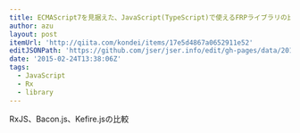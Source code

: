 ```yaml
---
title: ECMAScript7を見据えた、JavaScript(TypeScript)で使えるFRPライブラリの比較調査 - Qiita
author: azu
layout: post
itemUrl: 'http://qiita.com/kondei/items/17e5d4867a0652911e52'
editJSONPath: 'https://github.com/jser/jser.info/edit/gh-pages/data/2015/02/index.json'
date: '2015-02-24T13:38:06Z'
tags:
  - JavaScript
  - Rx
  - library
---
```

RxJS、Bacon.js、Kefire.jsの比較
